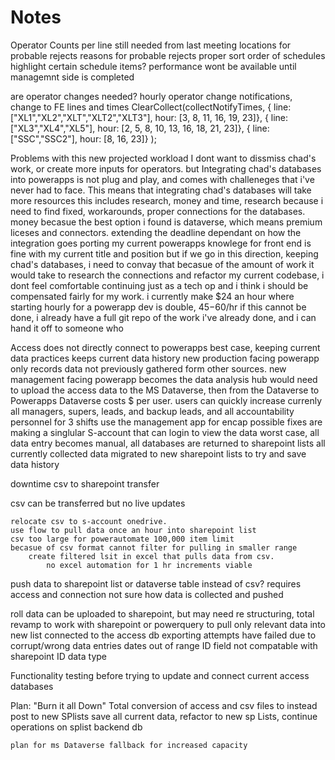 # Notes

Operator Counts per line still needed from last meeting
locations for probable rejects
reasons for probable rejects
proper sort order of schedules
highlight certain schedule items?
performance wont be available until managemnt side is completed

are operator changes needed?
hourly operator change notifications, change to FE lines and times
ClearCollect(collectNotifyTimes,
    { line: ["XL1","XL2","XLT","XLT2","XLT3"], hour: [3, 8, 11, 16, 19, 23]},
    { line: ["XL3","XL4","XL5"], hour: [2, 5, 8, 10, 13, 16, 18, 21, 23]},
    { line: ["SSC","SSC2"], hour: [8, 16, 23]}
);

Problems with this new projected workload
    I dont want to dissmiss chad's work, or create more inputs for operators.
        but Integrating chad's databases into powerapps is not plug and play,
        and comes with challeneges that i've never had to face.
    This means that integrating chad's databases will take more resources
        this includes research, money and time,
        research because i need to find fixed, workarounds, proper connections for the databases.
        money becasue the best option i found is dataverse, which means premium
        liceses and connectors.
        extending the deadline dependant on how the integration goes
    porting my current powerapps knowlege for front end is fine with my current title and position
        but if we go in this direction, keeping chad's databases, i need to convay that
        becasue of the amount of work it would take to research the connections and refactor my current codebase,
        i dont feel comfortable continuing just as a tech op
        and i think i should be compensated fairly for my work.
        i currently make $24 an hour where starting hourly for a powerapp dev is double, $45-$60/hr
        if this cannot be done, i already have a full git repo of the work
        i've already done, and i can hand it off to someone who

Access does not directly connect to powerapps
    best case,
        keeping current data practices
            keeps current data history
        new production facing powerapp only records data not previously gathered form other sources.
        new management facing powerapp becomes the data analysis hub
        would need to upload the access data to the MS Dataverse, then from the Dataverse to Powerapps
        Dataverse costs $ per user.
        users can quickly increase
            currenly all managers, supers, leads, and backup leads, and all accountability personnel for 3 shifts use the management app for encap
                possible fixes are making a singlular S-account that can login to view the data
    worst case,
        all data entry becomes manual,
        all databases are returned to sharepoint lists
        all currently collected data migrated to new sharepoint lists to try and save data history


downtime csv to sharepoint transfer

csv can be transferred but no live updates

    relocate csv to s-account onedrive.
    use flow to pull data once an hour into sharepoint list
    csv too large for powerautomate 100,000 item limit
    becasue of csv format cannot filter for pulling in smaller range
        create filtered lsit in excel that pulls data from csv.
            no excel automation for 1 hr increments viable

push data to sharepoint list or dataverse table instead of csv?
    requires access and connection
    not sure how data is collected and pushed

roll data can be uploaded to sharepoint, but may need re structuring, total revamp to work with sharepoint
    or powerquery to pull only relevant data into new list connected to the access db
    exporting attempts have failed due to corrupt/wrong data entries
        dates out of range
        ID field not compatable with sharepoint ID data type

Functionality testing before trying to update and connect current access databases
    

Plan: "Burn it all Down"
    Total conversion of access and csv files to instead post to new SPlists
    save all current data, refactor to new sp Lists, continue operations on
    splist backend db

    plan for ms Dataverse fallback for increased capacity
